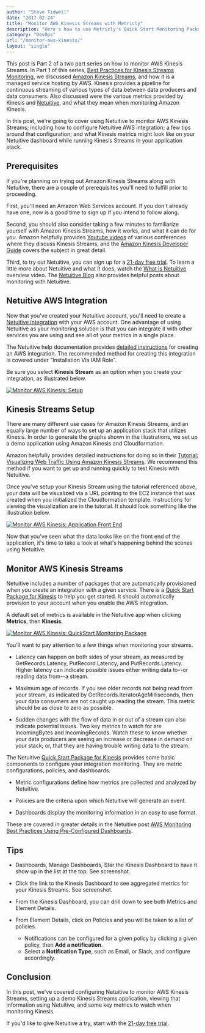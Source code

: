 ```yaml
---
author: "Steve Tidwell"
date: "2017-02-24"
title: "Monitor AWS Kinesis Streams with Metricly"
description: "Here's how to use Metricly's Quick Start Monitoring Package to monitor AWS Kinesis, and what those metrics might look like on your Metricly dashboard."
category: "DevOps"
url: "/monitor-aws-kinesis/"
layout: "single"
---
```



This post is Part 2 of a two part series on how to monitor AWS Kinesis Streams. In Part 1 of this series, [Best Practices for Kinesis Streams Monitoring](/analyzing-aws-kinesis-streams-metrics), we discussed [Amazon Kinesis Streams](https://aws.amazon.com/kinesis/streams/), and how it is a managed service hosting by AWS. Kinesis provides a pipeline for continuous streaming of various types of data between data producers and data consumers. Also discussed were the various metrics provided by Kinesis and [Netuitive](/product), and what they mean when monitoring Amazon Kinesis.

In this post, we're going to cover using Netuitive to monitor AWS Kinesis Streams; including how to configure Netuitive AWS integration; a few tips around that configuration; and what Kinesis metrics might look like on your Netuitive dashboard while running Kinesis Streams in your application stack.

Prerequisites
-------------

If you're planning on trying out Amazon Kinesis Streams along with Netuitive, there are a couple of prerequisites you'll need to fulfill prior to proceeding.

First, you'll need an Amazon Web Services account. If you don't already have one, now is a good time to sign up if you intend to follow along.

Second, you should also consider taking a few minutes to familiarize yourself with Amazon Kinesis Streams, how it works, and what it can do for you. Amazon helpfully provides [Youtube videos](https://www.youtube.com/watch?v=7bhXafN9uNg) of various conferences where they discuss Kinesis Streams, and the [Amazon Kinesis Developer Guide](http://docs.aws.amazon.com/streams/latest/dev/introduction.html) covers the subject in great detail.

Third, to try out Netuitive, you can sign up for a [21-day free trial](/signup). To learn a little more about Netuitive and what it does, watch the [What is Netuitive](/netuitive-overview) overview video. The [Netuitive Blog](/blog) also provides helpful posts about monitoring with Netuitive.

Netuitive AWS Integration
-------------------------

Now that you've created your Netuitive account, you'll need to create a [Netuitive integration](/integrations) with your AWS account. One advantage of using Netuitive as your monitoring solution is that you can integrate it with other services you are using and see all of your metrics in a single place.

The Netuitive help documentation provides [detailed instructions](https://help.app.netuitive.com/Content/Integrations/aws.htm) for creating an AWS integration. The recommended method for creating this integration is covered under "Installation Via IAM Role".

Be sure you select **Kinesis Stream** as an option when you create your integration, as illustrated below.

[![Monitor AWS Kinesis: Setup](https://s3-us-west-2.amazonaws.com/com-netuitive-app-usw2-public/wp-content/uploads/2017/07/Screen-Shot-2017-02-24-at-9.48.31-AM.png)](https://s3-us-west-2.amazonaws.com/com-netuitive-app-usw2-public/wp-content/uploads/2017/07/Screen-Shot-2017-02-24-at-9.48.31-AM.png)

Kinesis Streams Setup
---------------------

There are many different use cases for Amazon Kinesis Streams, and an equally large number of ways to set up an application stack that utilizes Kinesis. In order to generate the graphs shown in the illustrations, we set up a demo application using Amazon Kinesis and Cloudformation.

Amazon helpfully provides detailed instructions for doing so in their [Tutorial: Visualizing Web Traffic Using Amazon Kinesis Streams](http://docs.aws.amazon.com/streams/latest/dev/kinesis-sample-application.html). We recommend this method if you want to get up and running quickly to test Kinesis with Netuitive.

Once you've setup your Kinesis Stream using the tutorial referenced above, your data will be visualized via a URL pointing to the EC2 instance that was created when you initialized the Cloudformation template. Instructions for viewing the visualization are in the tutorial. It should look something like the illustration below.

[![Monitor AWS Kinesis: Application Front End](https://s3-us-west-2.amazonaws.com/com-netuitive-app-usw2-public/wp-content/uploads/2017/07/Screen-Shot-2017-02-24-at-9.54.27-AM-1024x653.png)](https://s3-us-west-2.amazonaws.com/com-netuitive-app-usw2-public/wp-content/uploads/2017/07/Screen-Shot-2017-02-24-at-9.54.27-AM.png)

Now that you've seen what the data looks like on the front end of the application, it's time to take a look at what's happening behind the scenes using Netuitive.

Monitor AWS Kinesis Streams
---------------------------

Netuitive includes a number of packages that are automatically provisioned when you create an integration with a given service. There is a [Quick Start Package for Kinesis](https://github.com/netuitive-community-packages/netuitive-packages-aws-kinesis) to help you get started. It should automatically provision to your account when you enable the AWS integration.

A default set of metrics is available in the Netuitive app when clicking **Metrics**, then **Kinesis**.

[![Monitor AWS Kinesis: QuickStart Monitoring Package](https://s3-us-west-2.amazonaws.com/com-netuitive-app-usw2-public/wp-content/uploads/2017/07/Screen-Shot-2017-02-24-at-10.02.18-AM-1024x494.png)](https://s3-us-west-2.amazonaws.com/com-netuitive-app-usw2-public/wp-content/uploads/2017/07/Screen-Shot-2017-02-24-at-10.02.18-AM.png)

You'll want to pay attention to a few things when monitoring your streams.

-   Latency can happen on both sides of your stream, as measured by GetRecords.Latency, PutRecord.Latency, and PutRecords.Latency. Higher latency can indicate possible issues either writing data to--or reading data from--a stream.

-   Maximum age of records. If you see older records not being read from your stream, as indicated by GetRecords.IteratorAgeMilliseconds, then your data consumers are not caught up reading the stream. This metric should be as close to zero as possible.

-   Sudden changes with the flow of data in or out of a stream can also indicate potential issues. Two key metrics to watch for are IncomingBytes and IncomingRecords. Watch these to know whether your data producers are seeing an increase or decrease in demand on your stack; or, that they are having trouble writing data to the stream.

The Netuitive [Quick Start Package for Kinesis](https://github.com/netuitive-community-packages/netuitive-packages-aws-kinesis) provides some basic components to configure your integration monitoring. They are metric configurations, policies, and dashboards.

-   Metric configurations define how metrics are collected and analyzed by Netuitive.

-   Policies are the criteria upon which Netuitive will generate an event.

-   Dashboards display the monitoring information in an easy to use format.

These are covered in greater details in the Netuitive post [AWS Monitoring Best Practices Using Pre-Configured Dashboards](/aws-monitoring-best-practices-using-pre-configured-dashboards).

Tips
----

-   Dashboards, Manage Dashboards, Star the Kinesis Dashboard to have it show up in the list at the top. See screenshot.

-   Click the link to the Kinesis Dashboard to see aggregated metrics for your Kinesis Streams. See screenshot.

-   From the Kinesis Dashboard, you can drill down to see both Metrics and Element Details.

-   From Element Details, click on Policies and you will be taken to a list of policies.
    -   Notifications can be configured for a given policy by clicking a given policy, then **Add a notification**.
    -   Select a **Notification Type**, such as Email, or Slack, and configure accordingly.

Conclusion
----------

In this post, we've covered configuring Netuitive to monitor AWS Kinesis Streams, setting up a demo Kinesis Streams application, viewing that information using Netuitive, and some key metrics to watch when monitoring Kinesis.

If you'd like to give Netuitive a try, start with the [21-day free trial](/signup).
